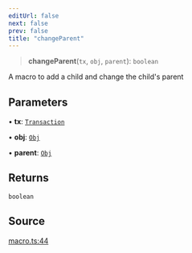 ```yaml
---
editUrl: false
next: false
prev: false
title: "changeParent"
---
```


> **changeParent**(`tx`, `obj`, `parent`): `boolean`

A macro to add a child and change the child's parent

## Parameters

• **tx**: [`Transaction`](/api-core/classes/transaction/)

• **obj**: [`Obj`](/api-core/classes/obj/)

• **parent**: [`Obj`](/api-core/classes/obj/)

## Returns

`boolean`

## Source

[macro.ts:44](https://github.com/dgmjs/dgmjs/blob/6298c851d69b83f472385d1ebb3c937ddb56985d/packages/core/src/macro.ts#L44)
